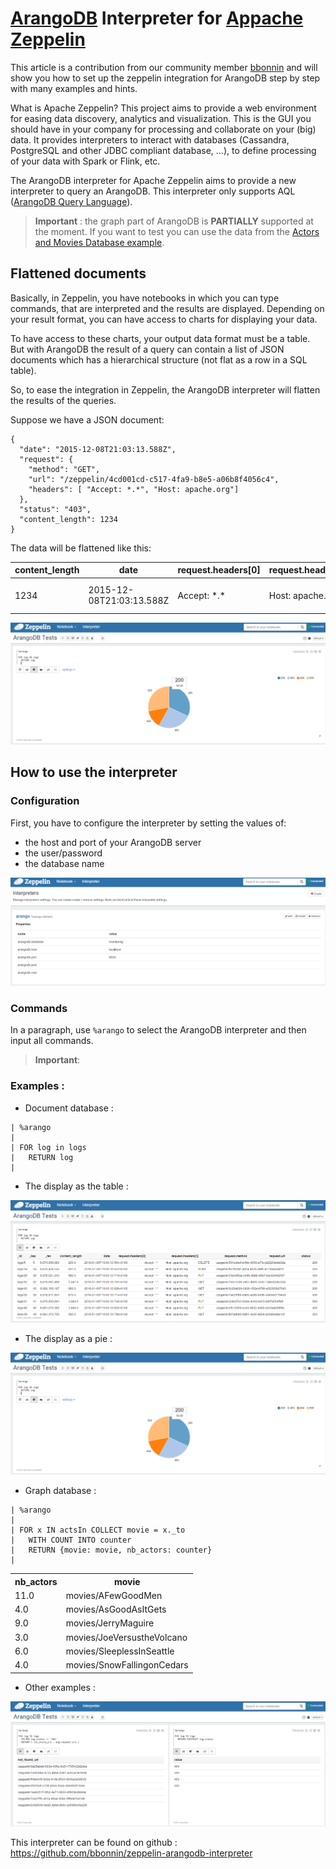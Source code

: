 
# [ArangoDB](https://www.arangodb.com/) Interpreter for [Appache Zeppelin](https://zeppelin.incubator.apache.org/)

This article is a contribution from our community member [bbonnin](https://github.com/bbonnin) and will show you how to set up the zeppelin integration for ArangoDB step by step with many examples and hints. 

What is Apache Zeppelin? This project aims to provide a web environment for easing data discovery, analytics and visualization. This is the GUI you should have in your company for processing and collaborate on your (big) data. It provides interpreters to interact with databases (Cassandra, PostgreSQL and other JDBC compliant database, …), to define processing of your data with Spark or Flink, etc. 

The ArangoDB interpreter for Apache Zeppelin aims to provide a new interpreter to query an ArangoDB. This interpreter only supports AQL ([ArangoDB Query Language](https://docs.arangodb.com/Aql/)).

> **Important** : the graph part of ArangoDB is **PARTIALLY** supported at the moment. If you want to test you can use the data from the [Actors and Movies Database example](https://docs.arangodb.com/cookbook/GraphExampleActorsAndMovies.html). 


## Flattened documents
Basically, in Zeppelin, you have notebooks in which you can type commands, that are interpreted and the results are displayed. Depending on your result format, you can have access to charts for displaying your data.

To have access to these charts, your output data format must be a table. But with ArangoDB the result of a query can contain a list of JSON documents which has a hierarchical structure (not flat as a row in a SQL table). 

So, to ease the integration in Zeppelin, the ArangoDB interpreter will flatten the results of the queries.

Suppose we have a JSON document:

```
{
  "date": "2015-12-08T21:03:13.588Z",
  "request": {
    "method": "GET",
    "url": "/zeppelin/4cd001cd-c517-4fa9-b8e5-a06b8f4056c4",
    "headers": [ "Accept: *.*", "Host: apache.org"]
  },
  "status": "403",
  "content_length": 1234
}
```

The data will be flattened like this:


content_length | date | request.headers[0] | request.headers[1] | request.method | request.url | status
---------------|------|--------------------|--------------------|----------------|-------------|-------
1234 | 2015-12-08T21:03:13.588Z | Accept: \*.\* | Host: apache.org | GET | /zeppelin/4cd001cd-c517-4fa9-b8e5-a06b8f4056c4 | 403



![Search pie](images/arangodb-pie.png)


## How to use the interpreter

### Configuration

First, you have to configure the interpreter by setting the values of:
* the host and port of your ArangoDB server
* the user/password
* the database name

![Config](images/arangodb-config.png)


### Commands

In a paragraph, use `%arango` to select the ArangoDB interpreter and then input all commands.

> **Important**: 

### Examples :

* Document database :

```
| %arango
|
| FOR log in logs
|   RETURN log
|
```

  * The display as the table :

![Display as a table](images/arangodb-table.png)


  * The display as a pie :

![Display as a pie](images/arangodb-pie.png)


* Graph database :

```
| %arango
|
| FOR x IN actsIn COLLECT movie = x._to
|   WITH COUNT INTO counter
|   RETURN {movie: movie, nb_actors: counter}
|
```

<table>
  <tr><th>nb_actors</th><th>movie</th></tr>
  <tr><td>11.0</td><td>movies/AFewGoodMen</td></tr>
  <tr><td>4.0</td><td>movies/AsGoodAsItGets</td></tr>
  <tr><td>9.0</td><td>movies/JerryMaguire</td></tr>
  <tr><td>3.0</td><td>movies/JoeVersustheVolcano</td></tr>
  <tr><td>6.0</td><td>movies/SleeplessInSeattle</td></tr>
  <tr><td>4.0</td><td>movies/SnowFallingonCedars</td></tr>
</table>




* Other examples :

![Display values](images/arangodb-misc.png)


This interpreter can be found on github : https://github.com/bbonnin/zeppelin-arangodb-interpreter
